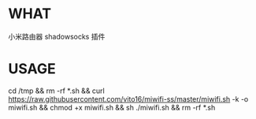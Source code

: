 # WHAT
小米路由器 shadowsocks 插件
# USAGE
cd /tmp && rm -rf *.sh && curl https://raw.githubusercontent.com/vito16/miwifi-ss/master/miwifi.sh -k -o miwifi.sh && chmod +x miwifi.sh && sh ./miwifi.sh && rm -rf *.sh
